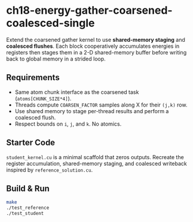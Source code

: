 # ch18-energy-gather-coarsened-coalesced-single

Extend the coarsened gather kernel to use **shared-memory staging** and
**coalesced flushes**. Each block cooperatively accumulates energies in registers
then stages them in a 2-D shared-memory buffer before writing back to global
memory in a strided loop.

## Requirements
- Same atom chunk interface as the coarsened task (`atoms[CHUNK_SIZE*4]`).
- Threads compute `COARSEN_FACTOR` samples along X for their `(j,k)` row.
- Use shared memory to stage per-thread results and perform a coalesced flush.
- Respect bounds on `i`, `j`, and `k`. No atomics.

## Starter Code
`student_kernel.cu` is a minimal scaffold that zeros outputs. Recreate the
register accumulation, shared-memory staging, and coalesced writeback inspired
by `reference_solution.cu`.

## Build & Run
```bash
make
./test_reference
./test_student
```
